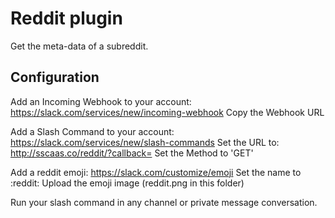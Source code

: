 # Reddit plugin

Get the meta-data of a subreddit.

## Configuration
Add an Incoming Webhook to your account: https://slack.com/services/new/incoming-webhook
Copy the Webhook URL

Add a Slash Command to your account: https://slack.com/services/new/slash-commands
Set the URL to: http://sscaas.co/reddit/?callback=<webhook URL>
Set the Method to 'GET'

Add a reddit emoji: https://slack.com/customize/emoji
Set the name to :reddit:
Upload the emoji image (reddit.png in this folder)

Run your slash command in any channel or private message conversation.
